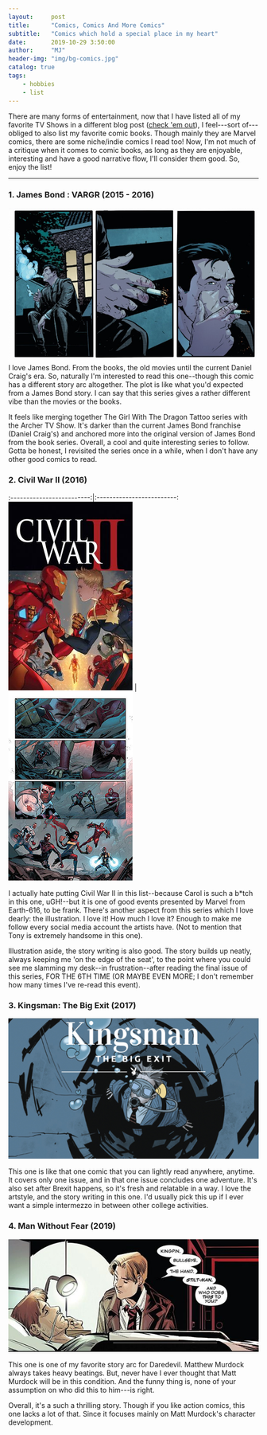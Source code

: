 ```yaml
---
layout:     post
title:      "Comics, Comics And More Comics"
subtitle:   "Comics which hold a special place in my heart"
date:       2019-10-29 3:50:00
author:     "MJ"
header-img: "img/bg-comics.jpg"
catalog: true
tags:
    - hobbies
    - list
---
```

There are many forms of entertainment, now that I have listed all of my favorite TV Shows in a different blog post ([check 'em out](https://starkydev.github.io/2019/09/09/tvshows/ "TV Shows Masterlist")), I feel---sort of---obliged to also list my favorite comic books. Though mainly they are Marvel comics, there are some niche/indie comics I read too! Now, I'm not much of a critique when it comes to comic books, as long as they are enjoyable, interesting and have a good narrative flow, I'll consider them good. So, enjoy the list!

---

### 1. James Bond : VARGR (2015 - 2016)
![](/img/in-post/post-comics/jamesbond1.jpg)
I love James Bond. From the books, the old movies until the current Daniel Craig's era. So, naturally I'm interested to read this one--though this comic has a different story arc altogether. The plot is like what you'd expected from a James Bond story. I can say that this series gives a rather different vibe than the movies or the books.

It feels like merging together The Girl With The Dragon Tattoo series with the Archer TV Show. It's darker than the current James Bond franchise (Daniel Craig's) and anchored more into the original version of James Bond from the book series. Overall, a cool and quite interesting series to follow. Gotta be honest, I revisited the series once in a while, when I don't have any other good comics to read.

### 2. Civil War II (2016)

:-------------------------:|:-------------------------:
![](/img/in-post/post-comics/civilwar2_1.jpg)  |  ![](/img/in-post/post-comics/civilwar2.jpg)

I actually hate putting Civil War II in this list--because Carol is such a b*tch in this one, uGH!--but it is one of good events presented by Marvel from Earth-616, to be frank. There's another aspect from this series which I love dearly: the illustration. I love it! How much I love it? Enough to make me follow every social media account the artists have. (Not to mention that Tony is extremely handsome in this one).

Illustration aside, the story writing is also good. The story builds up neatly, always keeping me 'on the edge of the seat', to the point where you could see me slamming my desk--in frustration--after reading the final issue of this series, FOR THE 6TH TIME (OR MAYBE EVEN MORE; I don't remember how many times I've re-read this event).

### 3. Kingsman: The Big Exit (2017)

![](/img/in-post/post-comics/kingsman.jpg)

This one is like that one comic that you can lightly read anywhere, anytime. It covers only one issue, and in that one issue concludes one adventure. It's also set after Brexit happens, so it's fresh and relatable in a way. I love the artstyle, and the story writing in this one. I'd usually pick this up if I ever want a simple intermezzo in between other college activities.

### 4. Man Without Fear (2019)

![](/img/in-post/post-comics/daredevil1.jpg)

This one is one of my favorite story arc for Daredevil. Matthew Murdock always takes heavy beatings. But, never have I ever thought that Matt Murdock will be in this condition. And the funny thing is, none of your assumption on who did this to him---is right.

Overall, it's a such a thrilling story. Though if you like action comics, this one lacks a lot of that. Since it focuses mainly on Matt Murdock's character development. 
